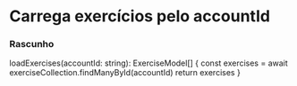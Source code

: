 # Carrega exercícios pelo accountId

### Rascunho

loadExercises(accountId: string): ExerciseModel[] {
  const exercises = await exerciseCollection.findManyById(accountId)
  return exercises
}
